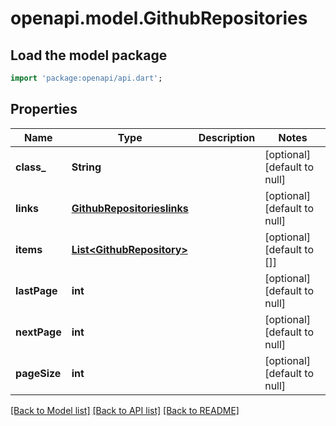# openapi.model.GithubRepositories

## Load the model package
```dart
import 'package:openapi/api.dart';
```

## Properties
Name | Type | Description | Notes
------------ | ------------- | ------------- | -------------
**class_** | **String** |  | [optional] [default to null]
**links** | [**GithubRepositorieslinks**](GithubRepositorieslinks.md) |  | [optional] [default to null]
**items** | [**List&lt;GithubRepository&gt;**](GithubRepository.md) |  | [optional] [default to []]
**lastPage** | **int** |  | [optional] [default to null]
**nextPage** | **int** |  | [optional] [default to null]
**pageSize** | **int** |  | [optional] [default to null]

[[Back to Model list]](../README.md#documentation-for-models) [[Back to API list]](../README.md#documentation-for-api-endpoints) [[Back to README]](../README.md)


